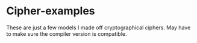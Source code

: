 # Cipher-examples

These are just a few models I made off cryptographical ciphers.
May have to make sure the compiler version is compatible.
